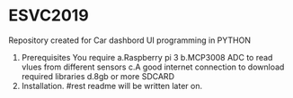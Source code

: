 # ESVC2019
Repository created for Car dashbord UI programming in PYTHON 

1. Prerequisites
  You require
  a.Raspberry pi 3
  b.MCP3008 ADC to read vlues from different sensors
  c.A good internet connection to download required libraries
  d.8gb or more SDCARD
2. Installation.
  #rest readme will be written later on.
